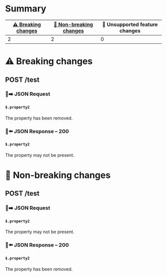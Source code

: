 # Summary

| [⚠️ Breaking changes](#breaking-changes) | [🙆 Non-breaking changes](#non-breaking-changes) | 🤷 Unsupported feature changes |
|------------------------------------------|-------------------------------------------------|-------------------------------|
| 2                                        | 2                                               | 0                             |

# <span id="breaking-changes"></span>⚠️ Breaking changes

## **POST** /test

### 📱➡️ JSON Request

#### `$.property2`

The property has been removed.

### 📱⬅️ JSON Response – 200

#### `$.property2`

The property may not be present.

# <span id="non-breaking-changes"></span>🙆 Non-breaking changes

## **POST** /test

### 📱➡️ JSON Request

#### `$.property2`

The property may not be present.

### 📱⬅️ JSON Response – 200

#### `$.property2`

The property has been removed.
